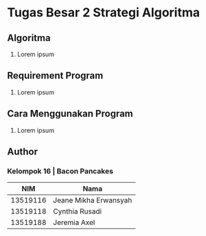 # Tugas Besar 2 Strategi Algoritma

## Algoritma
1. Lorem ipsum

## Requirement Program
1. Lorem ipsum

## Cara Menggunakan Program
1. Lorem ipsum

## Author
### Kelompok 16 | Bacon Pancakes
| NIM      | Nama                  |
|----------|-----------------------|
| 13519116 | Jeane Mikha Erwansyah |
| 13519118 | Cynthia Rusadi        |
| 13519188 | Jeremia Axel          |
